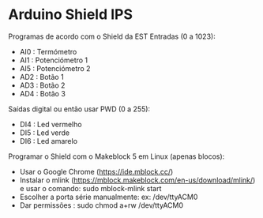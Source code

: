 # Arduino Shield IPS
Programas de acordo com o Shield da EST
Entradas (0 a 1023):
- AI0 : Termómetro
- AI1 : Potenciómetro 1
- AI5 : Potenciómetro 2
- AD2 : Botão 1
- AD3 : Botão 2
- AD4 : Botão 3

Saídas digital ou então usar PWD (0 a 255):

- DI4 : Led vermelho
- DI5 : Led verde
- DI6 : Led amarelo

Programar o Shield com o Makeblock 5 em Linux (apenas blocos):
- Usar o Google Chrome (https://ide.mblock.cc/)
- Instalar o mlink (https://mblock.makeblock.com/en-us/download/mlink/) e usar o comando: sudo mblock-mlink start
- Escolher a porta série manualmente: ex: /dev/ttyACM0
- Dar permissões : sudo chmod a+rw /dev/ttyACM0
